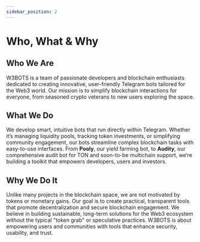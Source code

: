 ```yaml
---
sidebar_position: 2
---
```


# Who, What & Why

## Who We Are

W3BOTS is a team of passionate developers and blockchain enthusiasts dedicated to creating innovative, user-friendly Telegram bots tailored for the Web3 world. Our mission is to simplify blockchain interactions for everyone, from seasoned crypto veterans to new users exploring the space.

## What We Do

We develop smart, intuitive bots that run directly within Telegram. Whether it’s managing liquidity pools, tracking token investments, or simplifying community engagement, our bots streamline complex blockchain tasks with easy-to-use interfaces. From **Pooly**, our yield farming bot, to **Audity**, our comprehensive audit bot for TON and soon-to-be multichain support, we’re building a toolkit that empowers developers, users and investors.

## Why We Do It

Unlike many projects in the blockchain space, we are not motivated by tokens or monetary gains. Our goal is to create practical, transparent tools that promote decentralization and secure blockchain engagement. We believe in building sustainable, long-term solutions for the Web3 ecosystem without the typical "token grab" or speculative practices. W3BOTS is about empowering users and communities with tools that enhance security, usability, and trust.